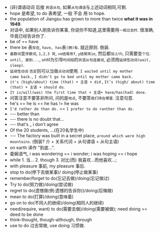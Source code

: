 - (非)谓语动词 后接 `宾语从句`, 如果`从句谓语`与上述动词相同,可剩.
- hope 是希望, to do 表希望, 一般 不会 用 to hope.
- the population of Jiangsu has grown to more than twice **what it was in 1949**.
- 对话中, 如果别人刚告诉你某事, 你说你不知道,这里需要用`一般过去时`. 很准确, 毕竟已经告诉你了.
- be of == have
- there be 表`存在`, `have, has`表`(拥)有`. 就近原则. 倒装.
- `基数词`变`序数词`, `1,2,3 背`, `ve结尾改f`, `y结尾改ie`, 然后都`加上th`, 只需要变`个位`.
- `until, 直到...`,  until为引导`时间段`的`状语从句连接词`, 必须用`延续性动词(wait, sleep)`.
- `延续性动词` `否定`则可以当做`点动词`使用. `I waited until my mother came back.`, `I didn't go to bed until my mother came back.`
- `it's (high/about) time (that) + 主语 + did` , `It’s (high/ about) time (that) + 主语 + should do`.
- `It is/will(was) the first time that + 主语+ have/has(had) done.`
- 问答注意不要答非所问, 问的是`地点`, 不要答`我们待在哪里`. 注意句意.
- he's == he is == he has != he was
- `I'd rather do than do.` == `I prefer to do ranther than do.`
- --- better than
- --- there is no doubt that...
- --- that's _ i don't agree
- Of the 20 students, ...(在20名学生中)
- --- The factory was built in a secret place, `around which were high mountains`. (倒装? 介 + 关系代词 + 从句谓语 + 从句主语)
- on earth 译作 "到底...".
- 委婉语气, i was wondering == i wonder; i was hoping == i hope
- while 1. 当... 2. though 3. 对比(而) 我喜欢...而他喜欢...; 
- with pleasure 事前, my pleasure 事后.
- stop to do(停下去做某事)/ doing(停止做某事)
- remember/forget to do(忘记去做)/doing(忘记做过)
- Try to do(努力做)/doing(尝试做)
- regret to do(遗憾做(例:遗憾的告诉你))/doing(后悔做)
- mean to do(打算)/doing(意味着)
- go on to do(不同人的继续)/doing(相同人的继续)
- need(require, want) to do(需要去做)/doing(需要被做); need doing == deed to be done
- think-thought, though-although, through 
- use to do 过去常做, use doing 习惯做.
